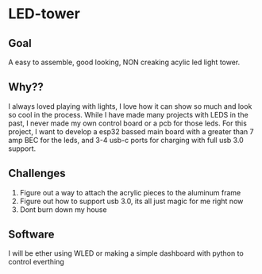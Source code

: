# LED-tower

## Goal
A easy to assemble, good looking, NON creaking acylic led light tower. 

## Why??
I always loved playing with lights, I love how it can show so much and look so cool in the process. While I have made many projects with LEDS in the past, I never made my own control board or a pcb for those leds. For this project, I want to develop a esp32 bassed main board with a greater than 7 amp BEC for the leds, and 3-4 usb-c ports for charging with full usb 3.0 support. 

## Challenges
1. Figure out a way to attach the acrylic pieces to the aluminum frame
2. Figure out how to support usb 3.0, its all just magic for me right now
3. Dont burn down my house

## Software 
I will be ether using WLED or making a simple dashboard with python to control everthing 
